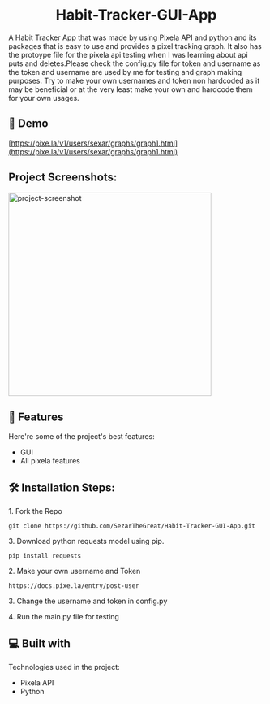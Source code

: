 <h1 align="center" id="title">Habit-Tracker-GUI-App</h1>

<p id="description">A Habit Tracker App that was made by using Pixela API and python and its packages that is easy to use and provides a pixel tracking graph. It also has the protoype file for the pixela api testing when I was learning about api puts and deletes.Please check the config.py file for token and username as the token and username are used by me for testing and graph making purposes. Try to make your own usernames and token non hardcoded as it may be beneficial or at the very least make your own and hardcode them for your own usages.</p>

<h2>🚀 Demo</h2>

[https://pixe.la/v1/users/sexar/graphs/graph1.html](https://pixe.la/v1/users/sexar/graphs/graph1.html)

<h2>Project Screenshots:</h2>

<img src="" alt="project-screenshot" width="400" height="400/">

  
  
<h2>🧐 Features</h2>

Here're some of the project's best features:

*   GUI
*   All pixela features

<h2>🛠️ Installation Steps:</h2>

<p>1. Fork the Repo</p>

```
git clone https://github.com/SezarTheGreat/Habit-Tracker-GUI-App.git
```

<p>3. Download python requests model using pip.</p>

```
pip install requests
```

<p>2. Make your own username and Token</p>

```
https://docs.pixe.la/entry/post-user
```

<p>3. Change the username and token in config.py</p>

<p>4. Run the main.py file for testing</p>

  
  
<h2>💻 Built with</h2>

Technologies used in the project:

*   Pixela API
*   Python
